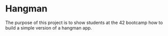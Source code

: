 # Hangman

The purpose of this project is to show students at the 42 bootcamp how to build a simple version of a hangman app. 
